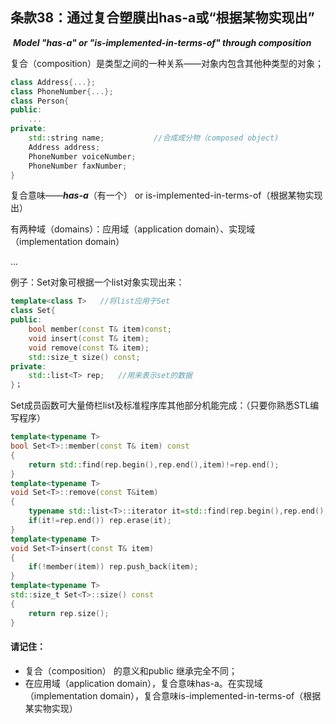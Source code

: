 ## 条款38：通过复合塑膜出has-a或“根据某物实现出”

​			***Model "has-a" or "is-implemented-in-terms-of" through composition***

复合（composition）是类型之间的一种关系——对象内包含其他种类型的对象；

```c++
class Address{...};
class PhoneNumber{...};
class Person{
public:
	...
private:
	std::string name;			//合成成分物（composed object)
	Address address;
	PhoneNumber voiceNumber;
	PhoneNumber faxNumber;		
}
```

复合意味——***has-a***（有一个） or is-implemented-in-terms-of（根据某物实现出）

有两种域（domains）：应用域（application domain）、实现域（implementation domain）

...

例子：Set对象可根据一个list对象实现出来：

```c++
template<class T>	//将list应用于Set
class Set{
public:
	bool member(const T& item)const;
	void insert(const T& item);
	void remove(const T& item);
	std::size_t size() const;
private:
	std::list<T> rep;	//用来表示set的数据
}；
```

Set成员函数可大量倚栏list及标准程序库其他部分机能完成：（只要你熟悉STL编写程序）

```c++
template<typename T>
bool Set<T>::member(const T& item) const
{
	return std::find(rep.begin(),rep.end(),item)!=rep.end();
}
template<typename T>
void Set<T>::remove(const T&item)
{
	typename std::list<T>::iterator it=std::find(rep.begin(),rep.end(),item)
	if(it!=rep.end()) rep.erase(it);
}
template<typename T>
void Set<T>insert(const T& item)
{
	if(!member(item)) rep.push_back(item);
}
template<typename T>
std::size_t Set<T>::size() const
{
	return rep.size();
}
```

#### 请记住：

+ 复合（composition） 的意义和public 继承完全不同；
+ 在应用域（application domain），复合意味has-a。在实现域（implementation domain），复合意味is-implemented-in-terms-of（根据某实物实现）